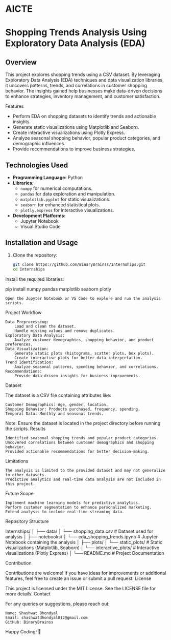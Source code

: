 # AICTE
# Shopping Trends Analysis Using Exploratory Data Analysis (EDA)

## Overview  
This project explores shopping trends using a CSV dataset. By leveraging Exploratory Data Analysis (EDA) techniques and data visualization libraries, it uncovers patterns, trends, and correlations in customer shopping behavior. The insights gained help businesses make data-driven decisions to enhance strategies, inventory management, and customer satisfaction.

Features  
- Perform EDA on shopping datasets to identify trends and actionable insights.  
- Generate static visualizations using Matplotlib and Seaborn.  
- Create interactive visualizations using Plotly Express.  
- Analyze seasonal shopping behavior, popular product categories, and demographic influences.  
- Provide recommendations to improve business strategies.

## Technologies Used  
- **Programming Language:** Python  
- **Libraries:**  
  - `numpy` for numerical computations.  
  - `pandas` for data exploration and manipulation.  
  - `matplotlib.pyplot` for static visualizations.  
  - `seaborn` for enhanced statistical plots.  
  - `plotly.express` for interactive visualizations.  
- **Development Platforms:**  
  - Jupyter Notebook  
  - Visual Studio Code  

## Installation and Usage  
1. Clone the repository:  
   ```bash
   git clone https://github.com/BinaryBrainss/Internships.git
   cd Internships

Install the required libraries:

pip install numpy pandas matplotlib seaborn plotly

    Open the Jupyter Notebook or VS Code to explore and run the analysis scripts.

Project Workflow

    Data Preprocessing:
        Load and clean the dataset.
        Handle missing values and remove duplicates.
    Exploratory Data Analysis:
        Analyze customer demographics, shopping behavior, and product preferences.
    Data Visualization:
        Generate static plots (histograms, scatter plots, box plots).
        Create interactive plots for better data interpretation.
    Trend Identification:
        Analyze seasonal patterns, spending behavior, and correlations.
    Recommendations:
        Provide data-driven insights for business improvements.

Dataset

The dataset is a CSV file containing attributes like:

    Customer Demographics: Age, gender, location.
    Shopping Behavior: Products purchased, frequency, spending.
    Temporal Data: Monthly and seasonal trends.

Note: Ensure the dataset is located in the project directory before running the scripts.
Results

    Identified seasonal shopping trends and popular product categories.
    Uncovered correlations between customer demographics and shopping behavior.
    Provided actionable recommendations for better decision-making.

Limitations

    The analysis is limited to the provided dataset and may not generalize to other datasets.
    Predictive analytics and real-time data analysis are not included in this project.

Future Scope

    Implement machine learning models for predictive analytics.
    Perform customer segmentation to enhance personalized marketing.
    Extend analysis to include real-time streaming data.

Repository Structure

Internships/
│
├── data/
│   └── shopping_data.csv        # Dataset used for analysis
│
├── notebooks/
│   └── eda_shopping_trends.ipynb  # Jupyter Notebook containing the analysis
│
├── plots/
│   └── static_plots/            # Static visualizations (Matplotlib, Seaborn)
│   └── interactive_plots/       # Interactive visualizations (Plotly Express)
│
└── README.md                    # Project Documentation

Contribution

Contributions are welcome! If you have ideas for improvements or additional features, feel free to create an issue or submit a pull request.
License

This project is licensed under the MIT License. See the LICENSE file for more details.
Contact

For any queries or suggestions, please reach out:

    Name: Shashwat Dhondyal
    Email: shashwatdhondyal812@gmail.com
    GitHub: BinaryBrainss

Happy Coding! 🚀
